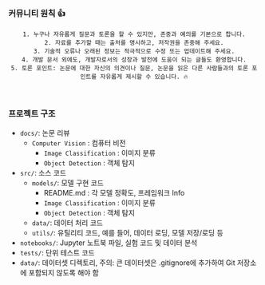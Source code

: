 
### 커뮤니티 원칙 👍
<div style="text-align:center">
  
    1. 누구나 자유롭게 질문과 토론을 할 수 있지만, 존중과 예의를 기본으로 합니다.
    2. 자료를 추가할 때는 출처를 명시하고, 저작권을 존중해 주세요.
    3. 기술적 오류나 오래된 정보는 적극적으로 수정 또는 업데이트해 주세요.
    4. 개발 문서 외에도, 개발자로서의 성장과 발전에 도움이 되는 글들도 환영합니다.
    5. 토론 포인트: 논문에 대한 자신의 의견이나 질문, 논문을 읽은 다른 사람들과의 토론 포인트를 자유롭게 제시할 수 있습니다. 🔥
</div>
<br>  


### 프로젝트 구조  
*   `docs/`: 논문 리뷰
    *  `Computer Vision` : 컴퓨터 비전
        *  `Image Classification` : 이미지 분류
        *  `Object Detection` : 객체 탐지
*   `src/`: 소스 코드
    *   `models/`: 모델 구현 코드
        *  README.md : 각 모델 정확도, 프레임워크 Info 
        *  `Image Classification` : 이미지 분류
        *  `Object Detection` : 객체 탐지
    *   `data/`: 데이터 처리 코드
    *   `utils/`: 유틸리티 코드, 예를 들어, 데이터 로딩, 모델 저장/로딩 등
*   `notebooks/`: Jupyter 노트북 파일, 실험 코드 및 데이터 분석
*   `tests/`: 단위 테스트 코드
*   `data/`: 데이터셋 디렉토리, 주의: 큰 데이터셋은 .gitignore에 추가하여 Git 저장소에 포함되지 않도록 해야 함
